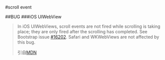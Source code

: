 #scroll event

##BUG
###iOS UIWebView

>In iOS UIWebViews, scroll events are not fired while scrolling is taking place; they are only fired after the scrolling has completed. See Bootstrap issue [#16202](https://github.com/twbs/bootstrap/issues/16202). Safari and WKWebViews are not affected by this bug.
>
>引自[MDN](https://developer.mozilla.org/en-US/docs/Web/Events/scroll)
